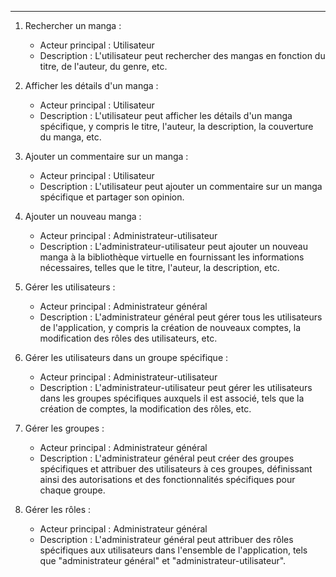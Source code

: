 

*****************************************************************************************************************************************************************************************************************************
1. Rechercher un manga :
    
    - Acteur principal : Utilisateur
    - Description : L'utilisateur peut rechercher des mangas en fonction du titre, de l'auteur, du genre, etc.
2. Afficher les détails d'un manga :
    
    - Acteur principal : Utilisateur
    - Description : L'utilisateur peut afficher les détails d'un manga spécifique, y compris le titre, l'auteur, la description, la couverture du manga, etc.
3. Ajouter un commentaire sur un manga :
    
    - Acteur principal : Utilisateur
    - Description : L'utilisateur peut ajouter un commentaire sur un manga spécifique et partager son opinion.
4. Ajouter un nouveau manga :
    
    - Acteur principal : Administrateur-utilisateur
    - Description : L'administrateur-utilisateur peut ajouter un nouveau manga à la bibliothèque virtuelle en fournissant les informations nécessaires, telles que le titre, l'auteur, la description, etc.
5. Gérer les utilisateurs :
    
    - Acteur principal : Administrateur général
    - Description : L'administrateur général peut gérer tous les utilisateurs de l'application, y compris la création de nouveaux comptes, la modification des rôles des utilisateurs, etc.
6. Gérer les utilisateurs dans un groupe spécifique :
    
    - Acteur principal : Administrateur-utilisateur
    - Description : L'administrateur-utilisateur peut gérer les utilisateurs dans les groupes spécifiques auxquels il est associé, tels que la création de comptes, la modification des rôles, etc.
7. Gérer les groupes :
    
    - Acteur principal : Administrateur général
    - Description : L'administrateur général peut créer des groupes spécifiques et attribuer des utilisateurs à ces groupes, définissant ainsi des autorisations et des fonctionnalités spécifiques pour chaque groupe.
8. Gérer les rôles :
    
    - Acteur principal : Administrateur général
    - Description : L'administrateur général peut attribuer des rôles spécifiques aux utilisateurs dans l'ensemble de l'application, tels que "administrateur général" et "administrateur-utilisateur".